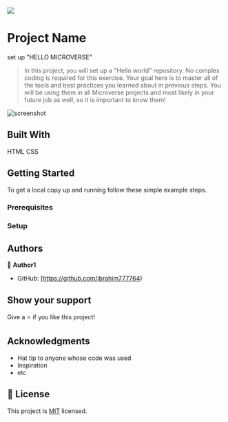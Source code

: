 ![](https://img.shields.io/badge/Microverse-blueviolet)

# Project Name
set up "HELLO MICROVERSE"

>
> In this project, you will set up a "Hello world" repository. No complex coding is required for this exercise. Your goal here is to master all of the tools and best practices you learned about in previous steps. You will be using them in all Microverse projects and most likely in your future job as well, so it is important to know them!

![screenshot](./screenshot.png)

## Built With
HTML
CSS




## Getting Started

To get a local copy up and running follow these simple example steps.

### Prerequisites

### Setup


## Authors

👤 **Author1**

- GitHub: [https://github.com/ibrahim777764)



## Show your support

Give a ⭐️ if you like this project!

## Acknowledgments

- Hat tip to anyone whose code was used
- Inspiration
- etc

## 📝 License

This project is [MIT](./MIT.md) licensed.
